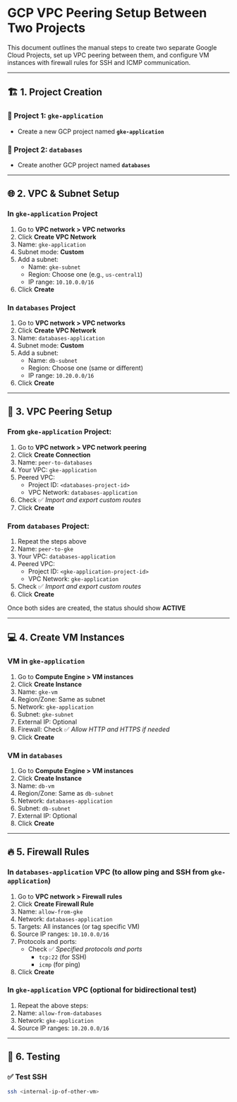 # GCP VPC Peering Setup Between Two Projects

This document outlines the manual steps to create two separate Google Cloud Projects, set up VPC peering between them, and configure VM instances with firewall rules for SSH and ICMP communication.

---

## 🏗️ 1. Project Creation

### 📁 Project 1: `gke-application`
- Create a new GCP project named **`gke-application`**

### 📁 Project 2: `databases`
- Create another GCP project named **`databases`**

---

## 🌐 2. VPC & Subnet Setup

### In `gke-application` Project
1. Go to **VPC network > VPC networks**
2. Click **Create VPC Network**
3. Name: `gke-application`
4. Subnet mode: **Custom**
5. Add a subnet:
   - Name: `gke-subnet`
   - Region: Choose one (e.g., `us-central1`)
   - IP range: `10.10.0.0/16`
6. Click **Create**

### In `databases` Project
1. Go to **VPC network > VPC networks**
2. Click **Create VPC Network**
3. Name: `databases-application`
4. Subnet mode: **Custom**
5. Add a subnet:
   - Name: `db-subnet`
   - Region: Choose one (same or different)
   - IP range: `10.20.0.0/16`
6. Click **Create**

---

## 🔗 3. VPC Peering Setup

### From `gke-application` Project:
1. Go to **VPC network > VPC network peering**
2. Click **Create Connection**
3. Name: `peer-to-databases`
4. Your VPC: `gke-application`
5. Peered VPC:
   - Project ID: `<databases-project-id>`
   - VPC Network: `databases-application`
6. Check ✅ *Import and export custom routes*
7. Click **Create**

### From `databases` Project:
1. Repeat the steps above
2. Name: `peer-to-gke`
3. Your VPC: `databases-application`
4. Peered VPC:
   - Project ID: `<gke-application-project-id>`
   - VPC Network: `gke-application`
5. Check ✅ *Import and export custom routes*
6. Click **Create**

Once both sides are created, the status should show **ACTIVE**

---

## 💻 4. Create VM Instances

### VM in `gke-application`
1. Go to **Compute Engine > VM instances**
2. Click **Create Instance**
3. Name: `gke-vm`
4. Region/Zone: Same as subnet
5. Network: `gke-application`
6. Subnet: `gke-subnet`
7. External IP: Optional
8. Firewall: Check ✅ *Allow HTTP and HTTPS if needed*
9. Click **Create**

### VM in `databases`
1. Go to **Compute Engine > VM instances**
2. Click **Create Instance**
3. Name: `db-vm`
4. Region/Zone: Same as `db-subnet`
5. Network: `databases-application`
6. Subnet: `db-subnet`
7. External IP: Optional
8. Click **Create**

---

## 🔥 5. Firewall Rules

### In `databases-application` VPC (to allow ping and SSH from `gke-application`)

1. Go to **VPC network > Firewall rules**
2. Click **Create Firewall Rule**
3. Name: `allow-from-gke`
4. Network: `databases-application`
5. Targets: All instances (or tag specific VM)
6. Source IP ranges: `10.10.0.0/16`
7. Protocols and ports:
   - Check ✅ *Specified protocols and ports*
     - `tcp:22` (for SSH)
     - `icmp` (for ping)
8. Click **Create**

### In `gke-application` VPC (optional for bidirectional test)

1. Repeat the above steps:
2. Name: `allow-from-databases`
3. Network: `gke-application`
4. Source IP ranges: `10.20.0.0/16`

---

## 🧪 6. Testing

### ✅ Test SSH
```bash
ssh <internal-ip-of-other-vm>
